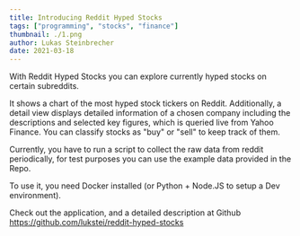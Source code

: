 ```yaml
---
title: Introducing Reddit Hyped Stocks
tags: ["programming", "stocks", "finance"]
thumbnail: ./1.png
author: Lukas Steinbrecher
date: 2021-03-18
---
```


With Reddit Hyped Stocks you can explore currently hyped stocks on certain subreddits.

It shows a chart of the most hyped stock tickers on Reddit. Additionally, a detail view displays detailed information of a chosen company including the descriptions and selected key figures, which is queried live from Yahoo Finance. You can classify stocks as "buy" or "sell" to keep track of them.

Currently, you have to run a script to collect the raw data from reddit periodically, for test purposes you can use the example data provided in the Repo. 

To use it, you need Docker installed (or Python + Node.JS to setup a Dev environment).

Check out the application, and a detailed description at Github https://github.com/lukstei/reddit-hyped-stocks
